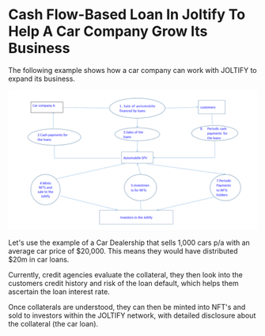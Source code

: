 # Cash Flow-Based Loan In Joltify To Help A Car Company Grow Its Business

The following example shows how a car company can work with JOLTIFY to expand its business.

![](../.gitbook/assets/pic-carloan.png)

Let's use the example of a Car Dealership that sells 1,000 cars p/a with an average car price of $20,000. This means they would have distributed $20m in car loans.

Currently, credit agencies evaluate the collateral, they then look into the customers credit history and risk of the loan default, which helps them ascertain the loan interest rate.

Once collaterals are understood, they can then be minted into NFT's and sold to investors within the JOLTIFY network, with detailed disclosure about the collateral (the car loan).

